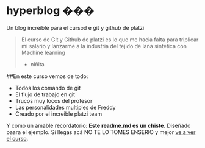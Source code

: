 # hyperblog ���

Un blog increible para el cursod e git y github de platzi

> El curso de Git y Github de platzi es lo que me hacia falta para triplicar mi salario y lanzarme a la industria del tejido de lana sintética con Machine learning
>
> -   niñita

##En este curso vemos de todo:

-   Todos los comando de git
-   El flujo de trabajo en git
-   Trucos muy locos del profesor
-   Las personalidades multiples de Freddy
-   Creado por el increible platzi team

Y como un amable recordatorio: **Este readme.md es un chiste**. Diseñado paara el ejemplo. Si llegas acá NO TE LO TOMES ENSERIO y mejor [ve a ver el curso](https://platzi.com/cursos/git-github/ 'a ver el curso').
